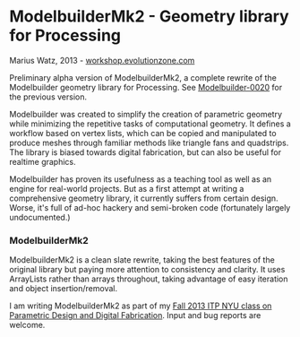 

ModelbuilderMk2 - Geometry library for Processing
====================

Marius Watz, 2013 - [workshop.evolutionzone.com](http://workshop.evolutionzone.com/)

Preliminary alpha version of ModelbuilderMk2, a complete rewrite of the Modelbuilder geometry library for Processing. See [Modelbuilder-0020](https://github.com/mariuswatz/modelbuilder) for the previous version.

Modelbuilder was created to simplify the creation of parametric geometry while minimizing the repetitive tasks of computational geometry. It defines a workflow based on vertex lists, which can be copied and manipulated to produce meshes through familiar methods like triangle fans and quadstrips. The library is biased towards digital fabrication, but can also be useful for realtime graphics.

Modelbuilder has proven its usefulness as a teaching tool as well as an engine for real-world projects. But as a first attempt at writing a comprehensive geometry library, it currently suffers from certain design. Worse, it's full of ad-hoc hackery and semi-broken code (fortunately largely undocumented.)

### ModelbuilderMk2 

ModelbuilderMk2 is a clean slate rewrite, taking the best features of the original library but paying more attention to consistency and clarity. It uses ArrayLists rather than arrays throughout, taking advantage of easy iteration and object insertion/removal. 

I am writing ModelbuilderMk2 as part of my [Fall 2013 ITP NYU class on Parametric Design and Digital Fabrication](http://workshop.evolutionzone.com/itp-2013-parametric-design-for-digital-fabrication/). Input and bug reports are welcome.

